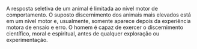 ﻿A resposta seletiva de um animal é limitada ao nível motor de comportamento. O suposto discernimento dos animais mais elevados está em um nível motor e, usualmente, somente aparece depois da experiência motora de ensaio e erro. O homem é capaz de exercer o discernimento científico, moral e espiritual, antes de qualquer exploração ou experimentação.